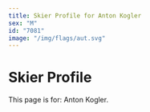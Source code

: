 ```yaml
---
title: Skier Profile for Anton Kogler
sex: "M"
id: "7081"
image: "/img/flags/aut.svg" 
---
```


# Skier Profile

This page is for: Anton Kogler.
    
